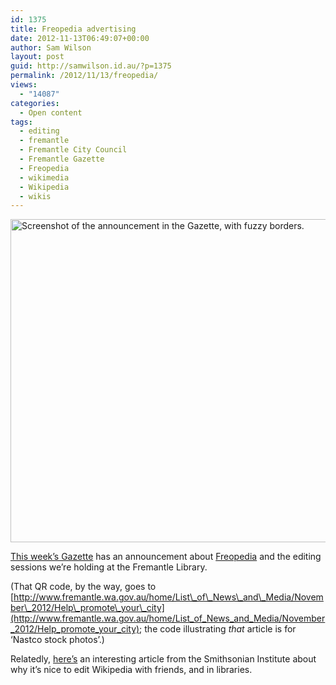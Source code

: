 ```yaml
---
id: 1375
title: Freopedia advertising
date: 2012-11-13T06:49:07+00:00
author: Sam Wilson
layout: post
guid: http://samwilson.id.au/?p=1375
permalink: /2012/11/13/freopedia/
views:
  - "14087"
categories:
  - Open content
tags:
  - editing
  - fremantle
  - Fremantle City Council
  - Fremantle Gazette
  - Freopedia
  - wikimedia
  - Wikipedia
  - wikis
---
```

[<img src="http://samwilson.id.au/wp-content/uploads/2012/11/gazette.png" alt="Screenshot of the announcement in the Gazette, with fuzzy borders." width="538" height="517" class="alignleft" />](http://samwilson.id.au/wp-content/uploads/2012/11/gazette.png)
  
[This week’s Gazette](http://www.communitydigital.com.au/olive/ode/FremantleGazette/ "Unfortunately they seem to now require a login, but at least it's free") has an announcement about [Freopedia](http://en.wikipedia.org/wiki/Wikipedia:GLAM/Freopedia) and the editing sessions we’re holding at the Fremantle Library.

(That QR code, by the way, goes to [http://www.fremantle.wa.gov.au/home/List\_of\_News\_and\_Media/November\_2012/Help\_promote\_your\_city](http://www.fremantle.wa.gov.au/home/List_of_News_and_Media/November_2012/Help_promote_your_city); the code illustrating _that_ article is for ‘Nastco stock photos’.)

Relatedly, [here’s](http://blog.library.si.edu/2012/10/editing-wikipedia-better-with-friends-and-best-with-librarians/) an interesting article from the Smithsonian Institute about why it’s nice to edit Wikipedia with friends, and in libraries.